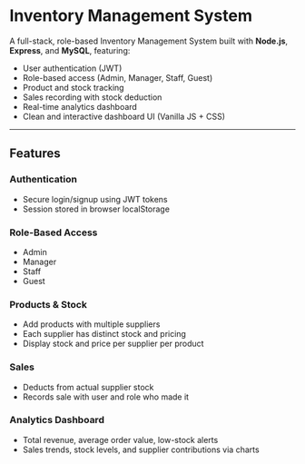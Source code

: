 # Inventory Management System

A full-stack, role-based Inventory Management System built with **Node.js**, **Express**, and **MySQL**, featuring:

- User authentication (JWT)
- Role-based access (Admin, Manager, Staff, Guest)
- Product and stock tracking
- Sales recording with stock deduction
- Real-time analytics dashboard
- Clean and interactive dashboard UI (Vanilla JS + CSS)

---

## Features

### Authentication
- Secure login/signup using JWT tokens
- Session stored in browser localStorage

### Role-Based Access
- Admin
- Manager
- Staff
- Guest

### Products & Stock
- Add products with multiple suppliers
- Each supplier has distinct stock and pricing
- Display stock and price per supplier per product

### Sales
- Deducts from actual supplier stock
- Records sale with user and role who made it

### Analytics Dashboard
- Total revenue, average order value, low-stock alerts
- Sales trends, stock levels, and supplier contributions via charts
